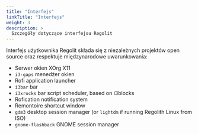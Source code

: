 ```yaml
---
title: "Interfejs"
linkTitle: "Interfejs"
weight: 3
description: >
  Szczegóły dotyczące interfejsu Regolit
---
```


Interfejs użytkownika Regolit składa się z niezależnych projektów open source oraz respektuje międzynarodowe uwarunkowania:

- Serwer okien XOrg X11
- `i3-gaps` menedżer okien
- Rofi application launcher
- `i3bar` bar
- `i3xrocks` bar script scheduler, based on i3blocks
- Rofication notification system
- Remontoire shortcut window
- `gdm3` desktop session manager (or `lightdm` if running Regolith Linux from ISO)
- `gnome-flashback` GNOME session manager

